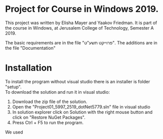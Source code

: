 # Project for Course in Windows 2019.
This project was written by Elisha Mayer and Yaakov Friedman.
It is part of the course in Windows, at Jerusalem College of Technology, Semester A 2019.

The basic requirements are in the file "פרוייקט תשע"ט".
The additions are in the file "Documentation"

# Installation
To install the program without visual studio there is an installer is folder "setup".<br/>
To download the solution and run it in visual studio:
  1. Download the zip file of the solution.
  2. Open the "Project01_5997_2519_dotNet5779.sln" file in visual studio
  3. In solution explorer click on Solution with the right mouse button and click on "Restore NuGet Packages".
  4. Press Ctrl + F5 to run the program.

We used 
